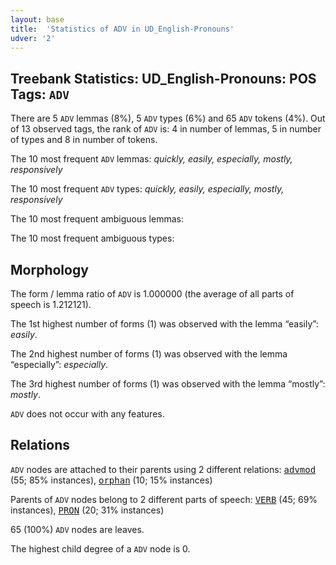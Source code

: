 ```yaml
---
layout: base
title:  'Statistics of ADV in UD_English-Pronouns'
udver: '2'
---
```


## Treebank Statistics: UD_English-Pronouns: POS Tags: `ADV`

There are 5 `ADV` lemmas (8%), 5 `ADV` types (6%) and 65 `ADV` tokens (4%).
Out of 13 observed tags, the rank of `ADV` is: 4 in number of lemmas, 5 in number of types and 8 in number of tokens.

The 10 most frequent `ADV` lemmas: <em>quickly, easily, especially, mostly, responsively</em>

The 10 most frequent `ADV` types:  <em>quickly, easily, especially, mostly, responsively</em>

The 10 most frequent ambiguous lemmas: 

The 10 most frequent ambiguous types:  



## Morphology

The form / lemma ratio of `ADV` is 1.000000 (the average of all parts of speech is 1.212121).

The 1st highest number of forms (1) was observed with the lemma “easily”: <em>easily</em>.

The 2nd highest number of forms (1) was observed with the lemma “especially”: <em>especially</em>.

The 3rd highest number of forms (1) was observed with the lemma “mostly”: <em>mostly</em>.

`ADV` does not occur with any features.


## Relations

`ADV` nodes are attached to their parents using 2 different relations: <tt><a href="en_pronouns-dep-advmod.html">advmod</a></tt> (55; 85% instances), <tt><a href="en_pronouns-dep-orphan.html">orphan</a></tt> (10; 15% instances)

Parents of `ADV` nodes belong to 2 different parts of speech: <tt><a href="en_pronouns-pos-VERB.html">VERB</a></tt> (45; 69% instances), <tt><a href="en_pronouns-pos-PRON.html">PRON</a></tt> (20; 31% instances)

65 (100%) `ADV` nodes are leaves.

The highest child degree of a `ADV` node is 0.

